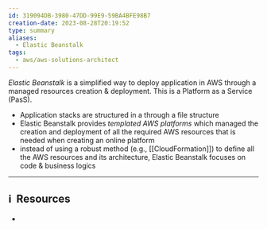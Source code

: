 ```yaml
---
id: 319094DB-3980-47DD-99E9-59BA4BFE98B7
creation-date: 2023-08-28T20:19:52
type: summary
aliases:
  - Elastic Beanstalk
tags:
  - aws/aws-solutions-architect
---
```


*Elastic Beanstalk* is a simplified way to deploy application in AWS through a managed resources creation & deployment. This is a Platform as a Service (PasS). 

- Application stacks are structured in a through a file structure
- Elastic Beanstalk provides *templated AWS platforms* which managed the creation and deployment of all the required AWS resources that is needed when creating an online platform
- instead of using a robust method (e.g., [[CloudFormation]]) to define all the AWS resources and its architecture, Elastic Beanstalk focuses on code & business logics



---
## ℹ️  Resources
- 